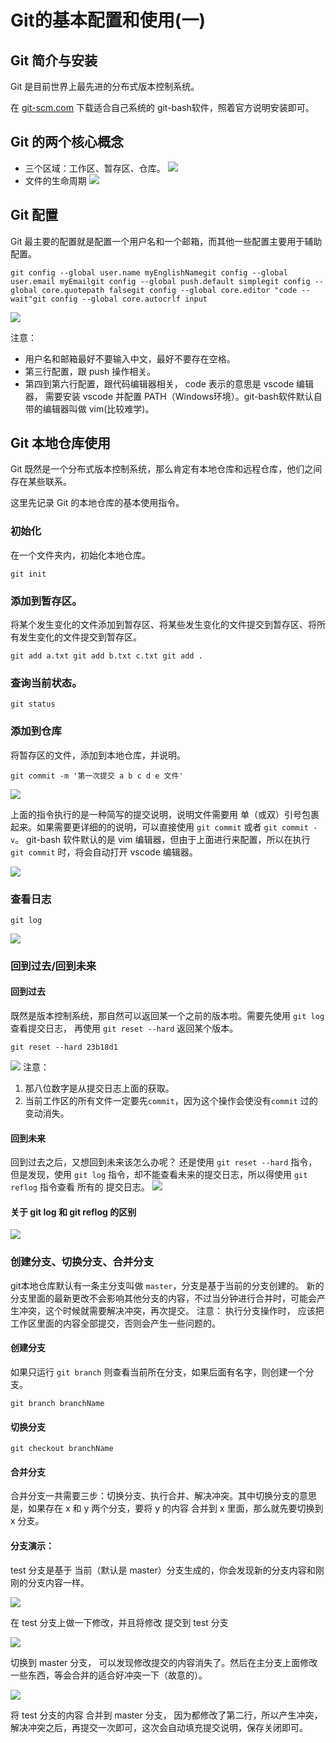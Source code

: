 # Git的基本配置和使用(一)

## Git 简介与安装

Git 是目前世界上最先进的分布式版本控制系统。


在 [git-scm.com](https://git-scm.com/downloads) 下载适合自己系统的 git-bash软件，照着官方说明安装即可。


## Git 的两个核心概念

* 三个区域：工作区、暂存区、仓库。
  ![](https://sanshiliuxiao.gitee.io/notebook/Git/20190831-git%E7%9A%84%E5%9F%BA%E6%9C%AC%E9%85%8D%E7%BD%AE%E5%92%8C%E4%BD%BF%E7%94%A8/1.jpg)
* 文件的生命周期
  ![](https://sanshiliuxiao.gitee.io/notebook/Git/20190831-git%E7%9A%84%E5%9F%BA%E6%9C%AC%E9%85%8D%E7%BD%AE%E5%92%8C%E4%BD%BF%E7%94%A8/2.jpg)


## Git 配置

Git 最主要的配置就是配置一个用户名和一个邮箱，而其他一些配置主要用于辅助配置。


```
git config --global user.name myEnglishNamegit config --global user.email myEmailgit config --global push.default simplegit config --global core.quotepath falsegit config --global core.editor "code --wait"git config --global core.autocrlf input
```


![](https://sanshiliuxiao.gitee.io/notebook/Git/20190831-git%E7%9A%84%E5%9F%BA%E6%9C%AC%E9%85%8D%E7%BD%AE%E5%92%8C%E4%BD%BF%E7%94%A8/1.png)


注意：


* 用户名和邮箱最好不要输入中文，最好不要存在空格。
* 第三行配置，跟 push 操作相关。
* 第四到第六行配置，跟代码编辑器相关， code 表示的意思是 vscode 编辑器， 需要安装 vscode 并配置 PATH（Windows环境）。git-bash软件默认自带的编辑器叫做 vim(比较难学)。


## Git 本地仓库使用

Git 既然是一个分布式版本控制系统，那么肯定有本地仓库和远程仓库，他们之间存在某些联系。 


这里先记录 Git 的本地仓库的基本使用指令。


### 初始化

在一个文件夹内，初始化本地仓库。


```
git init
```


### 添加到暂存区。

将某个发生变化的文件添加到暂存区、将某些发生变化的文件提交到暂存区、将所有发生变化的文件提交到暂存区。


```
git add a.txt git add b.txt c.txt git add .
```


### 查询当前状态。

```
git status
```


### 添加到仓库

将暂存区的文件，添加到本地仓库，并说明。


```
git commit -m '第一次提交 a b c d e 文件'
```


![](https://sanshiliuxiao.gitee.io/notebook/Git/20190831-git%E7%9A%84%E5%9F%BA%E6%9C%AC%E9%85%8D%E7%BD%AE%E5%92%8C%E4%BD%BF%E7%94%A8/2.png)


上面的指令执行的是一种简写的提交说明，说明文件需要用 单（或双）引号包裹起来。如果需要更详细的的说明，可以直接使用 `git commit` 或者 `git commit -v`。
git-bash 软件默认的是 vim 编辑器，但由于上面进行来配置，所以在执行 `git commit` 时，将会自动打开 vscode 编辑器。


![](https://sanshiliuxiao.gitee.io/notebook/Git/20190831-git%E7%9A%84%E5%9F%BA%E6%9C%AC%E9%85%8D%E7%BD%AE%E5%92%8C%E4%BD%BF%E7%94%A8/3.gif)


### 查看日志

```
git log
```


![](https://sanshiliuxiao.gitee.io/notebook/Git/20190831-git%E7%9A%84%E5%9F%BA%E6%9C%AC%E9%85%8D%E7%BD%AE%E5%92%8C%E4%BD%BF%E7%94%A8/4.png)


### 回到过去/回到未来

#### 回到过去

既然是版本控制系统，那自然可以返回某一个之前的版本啦。需要先使用 `git log` 查看提交日志， 再使用 `git reset --hard` 返回某个版本。


```
git reset --hard 23b18d1
```


![](https://sanshiliuxiao.gitee.io/notebook/Git/20190831-git%E7%9A%84%E5%9F%BA%E6%9C%AC%E9%85%8D%E7%BD%AE%E5%92%8C%E4%BD%BF%E7%94%A8/5.gif)
注意：


1. 那八位数字是从提交日志上面的获取。
1. 当前工作区的所有文件一定要先`commit`，因为这个操作会使没有`commit` 过的变动消失。


#### 回到未来

回到过去之后，又想回到未来该怎么办呢？ 还是使用 `git reset --hard` 指令，但是发现，使用 `git log` 指令，却不能查看未来的提交日志，所以得使用 `git reflog` 指令查看 所有的 提交日志。
![](https://sanshiliuxiao.gitee.io/notebook/Git/20190831-git%E7%9A%84%E5%9F%BA%E6%9C%AC%E9%85%8D%E7%BD%AE%E5%92%8C%E4%BD%BF%E7%94%A8/6.gif)


#### 关于 git log 和 git reflog 的区别

![](https://sanshiliuxiao.gitee.io/notebook/Git/20190831-git%E7%9A%84%E5%9F%BA%E6%9C%AC%E9%85%8D%E7%BD%AE%E5%92%8C%E4%BD%BF%E7%94%A8/7.png)


### 创建分支、切换分支、合并分支

git本地仓库默认有一条主分支叫做 `master`，分支是基于当前的分支创建的。 新的分支里面的最新更改不会影响其他分支的内容，不过当分钟进行合并时，可能会产生冲突，这个时候就需要解决冲突，再次提交。
注意： 执行分支操作时， 应该把工作区里面的内容全部提交，否则会产生一些问题的。


#### 创建分支

如果只运行 `git branch` 则查看当前所在分支，如果后面有名字，则创建一个分支。


```
git branch branchName
```


#### 切换分支

```
git checkout branchName
```


#### 合并分支

合并分支一共需要三步：切换分支、执行合并、解决冲突。其中切换分支的意思是，如果存在 x 和 y 两个分支，要将 y 的内容 合并到 x 里面，那么就先要切换到 x 分支。


#### 分支演示：

test 分支是基于 当前（默认是 master）分支生成的，你会发现新的分支内容和刚刚的分支内容一样。


![](https://sanshiliuxiao.gitee.io/notebook/Git/20190831-git%E7%9A%84%E5%9F%BA%E6%9C%AC%E9%85%8D%E7%BD%AE%E5%92%8C%E4%BD%BF%E7%94%A8/8.gif)


在 test 分支上做一下修改，并且将修改 提交到 test 分支


![](https://sanshiliuxiao.gitee.io/notebook/Git/20190831-git%E7%9A%84%E5%9F%BA%E6%9C%AC%E9%85%8D%E7%BD%AE%E5%92%8C%E4%BD%BF%E7%94%A8/9.gif)


切换到 master 分支， 可以发现修改提交的内容消失了。然后在主分支上面修改一些东西，等会合并的适合好冲突一下（故意的）。


![](https://sanshiliuxiao.gitee.io/notebook/Git/20190831-git%E7%9A%84%E5%9F%BA%E6%9C%AC%E9%85%8D%E7%BD%AE%E5%92%8C%E4%BD%BF%E7%94%A8/10.gif)


将 test 分支的内容 合并到 master 分支， 因为都修改了第二行，所以产生冲突，解决冲突之后，再提交一次即可，这次会自动填充提交说明，保存关闭即可。


